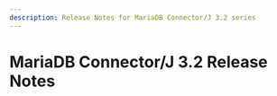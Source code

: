```yaml
---
description: Release Notes for MariaDB Connector/J 3.2 series
---
```


# MariaDB Connector/J 3.2 Release Notes

